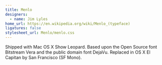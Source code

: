 ```yaml
---
title: Menlo
designers:
  - name: Jim Lyles
home_url: https://en.wikipedia.org/wiki/Menlo_(typeface)
ligatures: false
stylesheet_url: Menlo/menlo.css
---
```


Shipped with Mac OS X Show Leopard. Based upon the Open Source font Bitstream Vera and the public domain font DejaVu. Replaced in OS X El Capitan by San Francisco (SF Mono).
